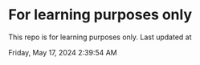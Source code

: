 # For learning purposes only
This repo is for learning purposes only.
Last updated at

Friday, May 17, 2024 2:39:54 AM

